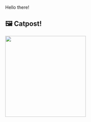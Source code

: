 Hello there!



## 🖼️ Catpost!

<sub>
    <img src="https://cdn2.thecatapi.com/images/488.jpg" height="256">
</sub>

